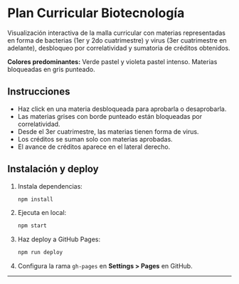 # Plan Curricular Biotecnología

Visualización interactiva de la malla curricular con materias representadas en forma de bacterias (1er y 2do cuatrimestre) y virus (3er cuatrimestre en adelante), desbloqueo por correlatividad y sumatoria de créditos obtenidos.

**Colores predominantes:** Verde pastel y violeta pastel intenso. Materias bloqueadas en gris punteado.

## Instrucciones

- Haz click en una materia desbloqueada para aprobarla o desaprobarla.
- Las materias grises con borde punteado están bloqueadas por correlatividad.
- Desde el 3er cuatrimestre, las materias tienen forma de virus.
- Los créditos se suman solo con materias aprobadas.
- El avance de créditos aparece en el lateral derecho.

## Instalación y deploy

1. Instala dependencias:
    ```bash
    npm install
    ```
2. Ejecuta en local:
    ```bash
    npm start
    ```
3. Haz deploy a GitHub Pages:
    ```bash
    npm run deploy
    ```
4. Configura la rama `gh-pages` en **Settings > Pages** en GitHub.

---

